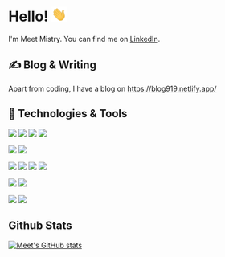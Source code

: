 # Hello! <img src="https://raw.githubusercontent.com/meetmistry0/meetmistry0/main/assets/wave.gif" width="30px">

I'm Meet Mistry. You can find me on [LinkedIn](https://www.linkedin.com/in/meet-mistry-129254201/).

## &#x270d; Blog & Writing

Apart from coding, I have a blog on https://blog919.netlify.app/

## 🔧 Technologies & Tools

![](https://img.shields.io/badge/OS-Windows-informational?style=flat&logo=windows&color=0078D6)
![](https://img.shields.io/badge/Editor-Visual_Studio_Code-informational?style=flat&logo=visual-studio-code&color=007ACC)
![](https://img.shields.io/badge/Shell-Powershell-blue?style=flat&logo=powershell&color=5391FE)
![](https://img.shields.io/badge/Terminal-Windows_Terminal-blue?style=flat&logo=windows-terminal&color=4D4D4D)
<br />

![](https://img.shields.io/badge/OS-Arch_Linux-informational?style=flat&logo=arch-linux&color=1793D1)
![](https://img.shields.io/badge/Shell-fish-informational?style=flat&logo=gnu-bash&color=dfc428)
<br />

![](https://img.shields.io/badge/Code-JavaScript-informational?style=flat&logo=javascript&color=F7DF1E)
![](https://img.shields.io/badge/Framework-Bootstrap-informational?style=flat&logo=bootstrap&color=7952B3)
![](https://img.shields.io/badge/Code-HTML5-informational?style=flat&logo=html5&color=E34F26)
![](https://img.shields.io/badge/Code-CSS-informational?style=flat&logo=css3&color=1572B6)
<br />

![](https://img.shields.io/badge/Library-React-informational?style=flat&logo=react&color=61DAFB)
![](https://img.shields.io/badge/Framework-Gatsby-informational?style=flat&logo=gatsby&color=663399)

![](https://img.shields.io/badge/Code-Python-informational?style=flat&logo=python&color=3776AB)
![](https://img.shields.io/badge/Framework-Flask-informational?style=flat&logo=flask&color=000000)
<br />

## Github Stats
[![Meet's GitHub stats](https://github-readme-stats.vercel.app/api?username=meetmistry0&theme=dark&show_icons=true)](https://github.com/anuraghazra/github-readme-stats)
